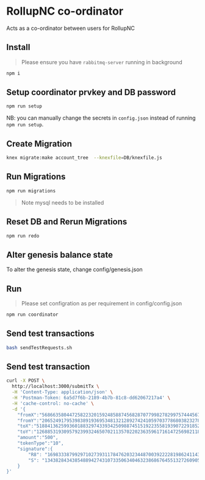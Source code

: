 # RollupNC co-ordinator

Acts as a co-ordinator between users for RollupNC

## Install

> Please ensure you have `rabbitmq-server` running in background

```bash
npm i
```
## Setup coordinator prvkey and DB password
```bash
npm run setup
```
NB: you can manually change the secrets in `config.json` instead of running `npm run setup`.

## Create Migration 
```bash
knex migrate:make account_tree  --knexfile=DB/knexfile.js
```
## Run Migrations

```bash
npm run migrations
```

> Note mysql needs to be installed

## Reset DB and Rerun Migrations

```bash
npm run redo
```

## Alter genesis balance state

To alter the genesis state, change config/genesis.json

## Run

> Please set configration as per requirement in config/config.json

```bash
npm run coordinator
```

## Send test transactions

```bash
bash sendTestRequests.sh
```

## Send test transaction

```bash
curl -X POST \
  http://localhost:3000/submitTx \
  -H 'Content-Type: application/json' \
  -H 'Postman-Token: 6a5d7f6b-2189-4b7b-81c8-dd62067217a4' \
  -H 'cache-control: no-cache' \
  -d '{
	"fromX":"5686635804472582232015924858874568287077998278299757444567424097636989354076",
	"fromY":"20652491795398389193695348132128927424105970377868038232787590371122242422611",
	"toX":"5188413625993601883297433934250988745151922355819390722918528461123462745458",
	"toY":"12688531930957923993246507021135702202363596171614725698211865710242486568828",
	"amount":"500",
	"tokenType":"10",
	"signature":{
        "R8": "16983338799297102739311784762032344870039222281986241143318530383875079624912,17974713114491039907234265242193070110554943394288196512948620624137364193552",
        "S": "1343828434385488942743107335063404632386867645513272609057729341930827645964"
    }
}'
```
